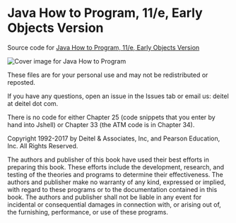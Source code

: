 # Java How to Program, 11/e, Early Objects Version
Source code for <a href="https://amzn.to/30ZQVw0" target="_blank">Java How to Program, 11/e, Early Objects Version</a>

![Cover image for Java How to Program](http://deitel.com/bookresources/jhtp11/jhtp11_300h.png)

These files are for your personal use and may not be redistributed or reposted.

If you have any questions, open an issue in the Issues tab or email us: deitel at deitel dot com.

There is no code for either Chapter 25 (code snippets that you enter by hand into Jshell) or Chapter 33 (the ATM code is in Chapter 34).

Copyright 1992-2017 by Deitel & Associates, Inc, and Pearson Education, Inc. All Rights Reserved. 
    
The authors and publisher of this book have used their best efforts in preparing this book. These efforts include the development, research, and testing of the theories and programs to determine their effectiveness. The authors and publisher make no warranty of any kind, expressed or implied, with regard to these programs or to the documentation contained in this book. The authors and publisher shall not be liable in any event for incidental or consequential damages in connection with, or arising out of, the furnishing, performance, or use of these programs.
 

